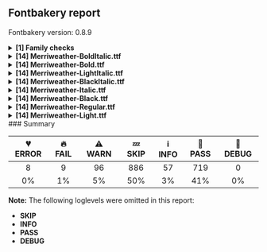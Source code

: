 ## Fontbakery report

Fontbakery version: 0.8.9

<details><summary><b>[1] Family checks</b></summary><div><details><summary>🔥 <b>FAIL:</b> Fonts have consistent underline thickness? (<a href="https://font-bakery.readthedocs.io/en/stable/fontbakery/profiles/post.html#com.google.fonts/check/family/underline_thickness">com.google.fonts/check/family/underline_thickness</a>)</summary><div>


* 🔥 **FAIL** Thickness of the underline is not the same across this family. In order to fix this, please make sure that the underlineThickness value is the same in the 'post' table of all of this family font files.
Detected underlineThickness values are:
	fonts/ttf/Merriweather-BoldItalic.ttf: 90
	fonts/ttf/Merriweather-Bold.ttf: 104
	fonts/ttf/Merriweather-LightItalic.ttf: 90
	fonts/ttf/Merriweather-BlackItalic.ttf: 90
	fonts/ttf/Merriweather-Italic.ttf: 90
	fonts/ttf/Merriweather-Black.ttf: 110
	fonts/ttf/Merriweather-Regular.ttf: 96
	fonts/ttf/Merriweather-Light.ttf: 90
 [code: inconsistent-underline-thickness]
</div></details><br></div></details><details><summary><b>[14] Merriweather-BoldItalic.ttf</b></summary><div><details><summary>💔 <b>ERROR:</b> Check Google Fonts glyph coverage. (<a href="https://font-bakery.readthedocs.io/en/stable/fontbakery/profiles/googlefonts.html#com.google.fonts/check/glyph_coverage">com.google.fonts/check/glyph_coverage</a>)</summary><div>


* 💔 **ERROR** Failed with IndexError: list index out of range
* ⚠ **WARN** GF_Latin_Minorities is almost fulfilled. Missing codepoints:

	- 0xA78B (LATIN CAPITAL LETTER SALTILLO)
 

	- And 0xA78C (LATIN SMALL LETTER SALTILLO)
 [code: missing-codepoints]
* ⚠ **WARN** GF_TransLatin_Arabic is almost fulfilled. Missing codepoints:

	- 0x1E34 (LATIN CAPITAL LETTER K WITH LINE BELOW)


	- 0x1E35 (LATIN SMALL LETTER K WITH LINE BELOW)


	- 0x1E96 (LATIN SMALL LETTER H WITH LINE BELOW)
 

	- And 0x02BD (MODIFIER LETTER REVERSED COMMA)
 [code: missing-codepoints]
</div></details><details><summary>🔥 <b>FAIL:</b> Checking OS/2 usWinAscent & usWinDescent. (<a href="https://font-bakery.readthedocs.io/en/stable/fontbakery/profiles/universal.html#com.google.fonts/check/family/win_ascent_and_descent">com.google.fonts/check/family/win_ascent_and_descent</a>)</summary><div>


* 🔥 **FAIL** OS/2.usWinDescent value should be equal or greater than 625, but got 606 instead. [code: descent]
</div></details><details><summary>⚠ <b>WARN:</b> Check copyright namerecords match license file. (<a href="https://font-bakery.readthedocs.io/en/stable/fontbakery/profiles/googlefonts.html#com.google.fonts/check/name/license">com.google.fonts/check/name/license</a>)</summary><div>


* ⚠ **WARN** Please consider using HTTPS URLs at name table entry [plat=3, enc=1, name=13] [code: http-in-description]
* ⚠ **WARN** For now we're still accepting http URLs, but you should consider using https instead.
 [code: http]
</div></details><details><summary>⚠ <b>WARN:</b> License URL matches License text on name table? (<a href="https://font-bakery.readthedocs.io/en/stable/fontbakery/profiles/googlefonts.html#com.google.fonts/check/name/license_url">com.google.fonts/check/name/license_url</a>)</summary><div>


* ⚠ **WARN** Please consider using HTTPS URLs at name table entry [plat=3, enc=1, name=13] [code: http-in-description]
* ⚠ **WARN** Please consider using HTTPS URLs at name table entry [plat=3, enc=1, name=13] [code: http-in-description]
* ⚠ **WARN** Please consider using HTTPS URLs at name table entry [plat=3, enc=1, name=13] [code: http-in-description]
* ⚠ **WARN** Please consider using HTTPS URLs at name table entry [plat=3, enc=1, name=14] [code: http-in-license-info]
* ⚠ **WARN** For now we're still accepting http URLs, but you should consider using https instead.
 [code: http]
</div></details><details><summary>⚠ <b>WARN:</b> Glyphs are similiar to Google Fonts version? (<a href="https://font-bakery.readthedocs.io/en/stable/fontbakery/profiles/googlefonts.html#com.google.fonts/check/production_glyphs_similarity">com.google.fonts/check/production_glyphs_similarity</a>)</summary><div>


* ⚠ **WARN** Following glyphs differ greatly from Google Fonts version:
	* bracketleft
	* quotedblright.ss01
	* uni03060309.case
	* uni03020309.case
	* one.numr
	* Ohungarumlaut
	* uni02C9
	* oneeighth
	* uni1ED1
	* K and 309 more.

Use -F or --full-lists to disable shortening of long lists.
</div></details><details><summary>⚠ <b>WARN:</b> Are there caret positions declared for every ligature? (<a href="https://font-bakery.readthedocs.io/en/stable/fontbakery/profiles/googlefonts.html#com.google.fonts/check/ligature_carets">com.google.fonts/check/ligature_carets</a>)</summary><div>


* ⚠ **WARN** This font lacks caret position values for ligature glyphs on its GDEF table. [code: lacks-caret-pos]
</div></details><details><summary>⚠ <b>WARN:</b> Is there kerning info for non-ligated sequences? (<a href="https://font-bakery.readthedocs.io/en/stable/fontbakery/profiles/googlefonts.html#com.google.fonts/check/kerning_for_non_ligated_sequences">com.google.fonts/check/kerning_for_non_ligated_sequences</a>)</summary><div>


* ⚠ **WARN** GPOS table lacks kerning info for the following non-ligated sequences:

	- f + i 

	- And i + l [code: lacks-kern-info]
</div></details><details><summary>⚠ <b>WARN:</b> Name table strings must not contain the string 'Reserved Font Name'. (<a href="https://font-bakery.readthedocs.io/en/stable/fontbakery/profiles/googlefonts.html#com.google.fonts/check/name/rfn">com.google.fonts/check/name/rfn</a>)</summary><div>


* ⚠ **WARN** Name table entry contains "Reserved Font Name" for a family name ("Merriweather") that differs from the currently used family name (Merriweather), which is fine. [code: legacy-familyname]
</div></details><details><summary>⚠ <b>WARN:</b> Ensure Stylistic Sets have description. (<a href="https://font-bakery.readthedocs.io/en/stable/fontbakery/profiles/googlefonts.html#com.google.fonts/check/stylisticset_description">com.google.fonts/check/stylisticset_description</a>)</summary><div>


* ⚠ **WARN** The stylistic set ss01 lacks a description string on the 'name' table. [code: missing-description]
</div></details><details><summary>⚠ <b>WARN:</b> Ensure fonts have ScriptLangTags declared on the 'meta' table. (<a href="https://font-bakery.readthedocs.io/en/stable/fontbakery/profiles/googlefonts.html#com.google.fonts/check/meta/script_lang_tags">com.google.fonts/check/meta/script_lang_tags</a>)</summary><div>


* ⚠ **WARN** This font file does not have a 'meta' table. [code: lacks-meta-table]
</div></details><details><summary>⚠ <b>WARN:</b> Check font contains no unreachable glyphs (<a href="https://font-bakery.readthedocs.io/en/stable/fontbakery/profiles/universal.html#com.google.fonts/check/unreachable_glyphs">com.google.fonts/check/unreachable_glyphs</a>)</summary><div>


* ⚠ **WARN** The following glyphs could not be reached by codepoint or substitution rules:

	- dieresiscombcy.case

	- greater.case

	- less.case

	- divide.case

	- equal.case

	- figuredash.case

	- notequal.case

	- lessequal.case

	- greaterequal.case

	- minus.case 

	- And 13 more.

Use -F or --full-lists to disable shortening of long lists.
 [code: unreachable-glyphs]
</div></details><details><summary>⚠ <b>WARN:</b> Check if each glyph has the recommended amount of contours. (<a href="https://font-bakery.readthedocs.io/en/stable/fontbakery/profiles/universal.html#com.google.fonts/check/contour_count">com.google.fonts/check/contour_count</a>)</summary><div>


* ⚠ **WARN** This font has a 'Soft Hyphen' character (codepoint 0x00AD) which is supposed to be zero-width and invisible, and is used to mark a hyphenation possibility within a word in the absence of or overriding dictionary hyphenation. It is mostly an obsolete mechanism now, and the character is only included in fonts for legacy codepage coverage. [code: softhyphen]
* ⚠ **WARN** This check inspects the glyph outlines and detects the total number of contours in each of them. The expected values are infered from the typical ammounts of contours observed in a large collection of reference font families. The divergences listed below may simply indicate a significantly different design on some of your glyphs. On the other hand, some of these may flag actual bugs in the font such as glyphs mapped to an incorrect codepoint. Please consider reviewing the design and codepoint assignment of these to make sure they are correct.

The following glyphs do not have the recommended number of contours:

	- Glyph name: B	Contours detected: 4	Expected: 2 or 3

	- Glyph name: uni00AD	Contours detected: 1	Expected: 0

	- Glyph name: Eth	Contours detected: 3	Expected: 2

	- Glyph name: aogonek	Contours detected: 3	Expected: 2

	- Glyph name: Dcroat	Contours detected: 3	Expected: 2

	- Glyph name: eogonek	Contours detected: 3	Expected: 2

	- Glyph name: Lslash	Contours detected: 2	Expected: 1

	- Glyph name: Tbar	Contours detected: 2	Expected: 1

	- Glyph name: Uogonek	Contours detected: 2	Expected: 1

	- Glyph name: uogonek	Contours detected: 2	Expected: 1 

	- And 72 more.

Use -F or --full-lists to disable shortening of long lists.
 [code: contour-count]
</div></details><details><summary>⚠ <b>WARN:</b> Ensure dotted circle glyph is present and can attach marks. (<a href="https://font-bakery.readthedocs.io/en/stable/fontbakery/profiles/universal.html#com.google.fonts/check/dotted_circle">com.google.fonts/check/dotted_circle</a>)</summary><div>


* ⚠ **WARN** No dotted circle glyph present [code: missing-dotted-circle]
</div></details><details><summary>⚠ <b>WARN:</b> Do outlines contain any jaggy segments? (<a href="https://font-bakery.readthedocs.io/en/stable/fontbakery/profiles/<Section: Outline Correctness Checks>.html#com.google.fonts/check/outline_jaggy_segments">com.google.fonts/check/outline_jaggy_segments</a>)</summary><div>


* ⚠ **WARN** The following glyphs have jaggy segments:

	* at (U+0040): B<<1211.0,287.0>-<1215.0,365.0>-<1232.0,438.0>>/B<<1232.0,438.0>-<1183.0,310.0>-<1124.5,201.5>> = 7.83826238879679

	* r (U+0072): L<<456.0,924.0>--<449.0,848.0>>/B<<449.0,848.0>-<471.0,918.0>-<519.5,984.0>> = 12.18479302368706

	* racute (U+0155): L<<456.0,924.0>--<449.0,848.0>>/B<<449.0,848.0>-<471.0,918.0>-<519.5,984.0>> = 12.18479302368706

	* rcaron (U+0159): L<<456.0,924.0>--<449.0,848.0>>/B<<449.0,848.0>-<471.0,918.0>-<519.5,984.0>> = 12.18479302368706

	* uni0157 (U+0157): L<<456.0,924.0>--<449.0,848.0>>/B<<449.0,848.0>-<471.0,918.0>-<519.5,984.0>> = 12.18479302368706

	* uni0211 (U+0211): L<<456.0,924.0>--<449.0,848.0>>/B<<449.0,848.0>-<471.0,918.0>-<519.5,984.0>> = 12.18479302368706

	* uni0213 (U+0213): L<<456.0,924.0>--<449.0,848.0>>/B<<449.0,848.0>-<471.0,918.0>-<519.5,984.0>> = 12.18479302368706

	* uni0431 (U+0431): B<<372.0,1070.0>-<299.0,943.0>-<266.0,725.0>>/B<<266.0,725.0>-<302.0,821.0>-<367.5,902.0>> = 11.94818284587733

	* uni0510 (U+0510): B<<199.0,673.5>-<307.0,777.0>-<514.0,785.0>>/B<<514.0,785.0>-<366.0,804.0>-<278.0,900.5>> = 9.528753480792071

	* uni1E5B (U+1E5B): L<<456.0,924.0>--<449.0,848.0>>/B<<449.0,848.0>-<471.0,918.0>-<519.5,984.0>> = 12.18479302368706 

	* And uni1E5F (U+1E5F): L<<456.0,924.0>--<449.0,848.0>>/B<<449.0,848.0>-<471.0,918.0>-<519.5,984.0>> = 12.18479302368706 [code: found-jaggy-segments]
</div></details><br></div></details><details><summary><b>[14] Merriweather-Bold.ttf</b></summary><div><details><summary>💔 <b>ERROR:</b> Check Google Fonts glyph coverage. (<a href="https://font-bakery.readthedocs.io/en/stable/fontbakery/profiles/googlefonts.html#com.google.fonts/check/glyph_coverage">com.google.fonts/check/glyph_coverage</a>)</summary><div>


* 💔 **ERROR** Failed with IndexError: list index out of range
* ⚠ **WARN** GF_Latin_Minorities is almost fulfilled. Missing codepoints:

	- 0xA78B (LATIN CAPITAL LETTER SALTILLO)
 

	- And 0xA78C (LATIN SMALL LETTER SALTILLO)
 [code: missing-codepoints]
* ⚠ **WARN** GF_TransLatin_Arabic is almost fulfilled. Missing codepoints:

	- 0x1E34 (LATIN CAPITAL LETTER K WITH LINE BELOW)


	- 0x1E35 (LATIN SMALL LETTER K WITH LINE BELOW)


	- 0x1E96 (LATIN SMALL LETTER H WITH LINE BELOW)
 

	- And 0x02BD (MODIFIER LETTER REVERSED COMMA)
 [code: missing-codepoints]
</div></details><details><summary>🔥 <b>FAIL:</b> Checking OS/2 usWinAscent & usWinDescent. (<a href="https://font-bakery.readthedocs.io/en/stable/fontbakery/profiles/universal.html#com.google.fonts/check/family/win_ascent_and_descent">com.google.fonts/check/family/win_ascent_and_descent</a>)</summary><div>


* 🔥 **FAIL** OS/2.usWinDescent value should be equal or greater than 625, but got 606 instead. [code: descent]
</div></details><details><summary>⚠ <b>WARN:</b> Check copyright namerecords match license file. (<a href="https://font-bakery.readthedocs.io/en/stable/fontbakery/profiles/googlefonts.html#com.google.fonts/check/name/license">com.google.fonts/check/name/license</a>)</summary><div>


* ⚠ **WARN** Please consider using HTTPS URLs at name table entry [plat=3, enc=1, name=13] [code: http-in-description]
* ⚠ **WARN** For now we're still accepting http URLs, but you should consider using https instead.
 [code: http]
</div></details><details><summary>⚠ <b>WARN:</b> License URL matches License text on name table? (<a href="https://font-bakery.readthedocs.io/en/stable/fontbakery/profiles/googlefonts.html#com.google.fonts/check/name/license_url">com.google.fonts/check/name/license_url</a>)</summary><div>


* ⚠ **WARN** Please consider using HTTPS URLs at name table entry [plat=3, enc=1, name=13] [code: http-in-description]
* ⚠ **WARN** Please consider using HTTPS URLs at name table entry [plat=3, enc=1, name=13] [code: http-in-description]
* ⚠ **WARN** Please consider using HTTPS URLs at name table entry [plat=3, enc=1, name=13] [code: http-in-description]
* ⚠ **WARN** Please consider using HTTPS URLs at name table entry [plat=3, enc=1, name=14] [code: http-in-license-info]
* ⚠ **WARN** For now we're still accepting http URLs, but you should consider using https instead.
 [code: http]
</div></details><details><summary>⚠ <b>WARN:</b> Glyphs are similiar to Google Fonts version? (<a href="https://font-bakery.readthedocs.io/en/stable/fontbakery/profiles/googlefonts.html#com.google.fonts/check/production_glyphs_similarity">com.google.fonts/check/production_glyphs_similarity</a>)</summary><div>


* ⚠ **WARN** Following glyphs differ greatly from Google Fonts version:
	* quotedblright.ss01
	* uni04F9
	* uni03060309.case
	* one.numr
	* uni04E3
	* uni044C
	* uni02C9
	* oneeighth
	* three.numr
	* uni044B and 212 more.

Use -F or --full-lists to disable shortening of long lists.
</div></details><details><summary>⚠ <b>WARN:</b> Is there kerning info for non-ligated sequences? (<a href="https://font-bakery.readthedocs.io/en/stable/fontbakery/profiles/googlefonts.html#com.google.fonts/check/kerning_for_non_ligated_sequences">com.google.fonts/check/kerning_for_non_ligated_sequences</a>)</summary><div>


* ⚠ **WARN** GPOS table lacks kerning info for the following non-ligated sequences:

	- f + i 

	- And i + l [code: lacks-kern-info]
</div></details><details><summary>⚠ <b>WARN:</b> Name table strings must not contain the string 'Reserved Font Name'. (<a href="https://font-bakery.readthedocs.io/en/stable/fontbakery/profiles/googlefonts.html#com.google.fonts/check/name/rfn">com.google.fonts/check/name/rfn</a>)</summary><div>


* ⚠ **WARN** Name table entry contains "Reserved Font Name" for a family name ("Merriweather") that differs from the currently used family name (Merriweather), which is fine. [code: legacy-familyname]
</div></details><details><summary>⚠ <b>WARN:</b> Ensure Stylistic Sets have description. (<a href="https://font-bakery.readthedocs.io/en/stable/fontbakery/profiles/googlefonts.html#com.google.fonts/check/stylisticset_description">com.google.fonts/check/stylisticset_description</a>)</summary><div>


* ⚠ **WARN** The stylistic set ss01 lacks a description string on the 'name' table. [code: missing-description]
</div></details><details><summary>⚠ <b>WARN:</b> Ensure fonts have ScriptLangTags declared on the 'meta' table. (<a href="https://font-bakery.readthedocs.io/en/stable/fontbakery/profiles/googlefonts.html#com.google.fonts/check/meta/script_lang_tags">com.google.fonts/check/meta/script_lang_tags</a>)</summary><div>


* ⚠ **WARN** This font file does not have a 'meta' table. [code: lacks-meta-table]
</div></details><details><summary>⚠ <b>WARN:</b> Check font contains no unreachable glyphs (<a href="https://font-bakery.readthedocs.io/en/stable/fontbakery/profiles/universal.html#com.google.fonts/check/unreachable_glyphs">com.google.fonts/check/unreachable_glyphs</a>)</summary><div>


* ⚠ **WARN** The following glyphs could not be reached by codepoint or substitution rules:

	- ij.ss02

	- figuredash.case

	- ij_acutecomb.ss02

	- I.uc

	- IJ_acutecomb

	- five.001

	- i.dot

	- ij_acutecomb 

	- And quoteright.001
 [code: unreachable-glyphs]
</div></details><details><summary>⚠ <b>WARN:</b> Check if each glyph has the recommended amount of contours. (<a href="https://font-bakery.readthedocs.io/en/stable/fontbakery/profiles/universal.html#com.google.fonts/check/contour_count">com.google.fonts/check/contour_count</a>)</summary><div>


* ⚠ **WARN** This font has a 'Soft Hyphen' character (codepoint 0x00AD) which is supposed to be zero-width and invisible, and is used to mark a hyphenation possibility within a word in the absence of or overriding dictionary hyphenation. It is mostly an obsolete mechanism now, and the character is only included in fonts for legacy codepage coverage. [code: softhyphen]
* ⚠ **WARN** This check inspects the glyph outlines and detects the total number of contours in each of them. The expected values are infered from the typical ammounts of contours observed in a large collection of reference font families. The divergences listed below may simply indicate a significantly different design on some of your glyphs. On the other hand, some of these may flag actual bugs in the font such as glyphs mapped to an incorrect codepoint. Please consider reviewing the design and codepoint assignment of these to make sure they are correct.

The following glyphs do not have the recommended number of contours:

	- Glyph name: uni00AD	Contours detected: 1	Expected: 0

	- Glyph name: aogonek	Contours detected: 3	Expected: 2

	- Glyph name: eogonek	Contours detected: 3	Expected: 2

	- Glyph name: Tbar	Contours detected: 2	Expected: 1

	- Glyph name: Uogonek	Contours detected: 2	Expected: 1

	- Glyph name: uogonek	Contours detected: 2	Expected: 1

	- Glyph name: ohorn	Contours detected: 3	Expected: 2

	- Glyph name: uhorn	Contours detected: 2	Expected: 1

	- Glyph name: uni01E5	Contours detected: 4	Expected: 2

	- Glyph name: uni01EA	Contours detected: 3	Expected: 2 

	- And 45 more.

Use -F or --full-lists to disable shortening of long lists.
 [code: contour-count]
</div></details><details><summary>⚠ <b>WARN:</b> Ensure dotted circle glyph is present and can attach marks. (<a href="https://font-bakery.readthedocs.io/en/stable/fontbakery/profiles/universal.html#com.google.fonts/check/dotted_circle">com.google.fonts/check/dotted_circle</a>)</summary><div>


* ⚠ **WARN** No dotted circle glyph present [code: missing-dotted-circle]
</div></details><details><summary>⚠ <b>WARN:</b> Do outlines contain any jaggy segments? (<a href="https://font-bakery.readthedocs.io/en/stable/fontbakery/profiles/<Section: Outline Correctness Checks>.html#com.google.fonts/check/outline_jaggy_segments">com.google.fonts/check/outline_jaggy_segments</a>)</summary><div>


* ⚠ **WARN** The following glyphs have jaggy segments:

	* B (U+0042): B<<1156.5,914.0>-<1067.0,815.0>-<926.0,793.0>>/B<<926.0,793.0>-<1120.0,795.0>-<1234.0,704.0>> = 8.277605618560903

	* at (U+0040): B<<1239.0,157.0>-<1234.0,239.0>-<1269.0,437.0>>/B<<1269.0,437.0>-<1226.0,321.0>-<1166.5,214.5>> = 10.314735316705564

	* three (U+0033): B<<766.5,866.0>-<678.0,812.0>-<581.0,778.0>>/B<<581.0,778.0>-<714.0,790.0>-<818.0,754.0>> = 14.160768502097877

	* threeeighths (U+215C): B<<606.5,1208.5>-<523.0,1140.0>-<408.0,1107.0>>/B<<408.0,1107.0>-<517.0,1122.0>-<589.5,1097.5>> = 8.175652372319918

	* threequarters (U+00BE): B<<606.5,1208.5>-<523.0,1140.0>-<408.0,1107.0>>/B<<408.0,1107.0>-<517.0,1122.0>-<589.5,1097.5>> = 8.175652372319918

	* uni00B3 (U+00B3): B<<606.5,1428.5>-<523.0,1360.0>-<408.0,1327.0>>/B<<408.0,1327.0>-<517.0,1342.0>-<589.5,1317.5>> = 8.175652372319918

	* uni0412 (U+0412): B<<1156.5,914.0>-<1067.0,815.0>-<926.0,793.0>>/B<<926.0,793.0>-<1120.0,795.0>-<1234.0,704.0>> = 8.277605618560903

	* uni0417 (U+0417): B<<893.0,842.0>-<809.0,798.0>-<728.0,784.0>>/B<<728.0,784.0>-<932.0,775.0>-<1046.5,677.5>> = 12.332209671516617

	* uni0498 (U+0498): B<<893.0,842.0>-<809.0,798.0>-<728.0,784.0>>/B<<728.0,784.0>-<932.0,775.0>-<1046.5,677.5>> = 12.332209671516617

	* uni04DE (U+04DE): B<<893.0,842.0>-<809.0,798.0>-<728.0,784.0>>/B<<728.0,784.0>-<932.0,775.0>-<1046.5,677.5>> = 12.332209671516617 

	* And 9 more.

Use -F or --full-lists to disable shortening of long lists. [code: found-jaggy-segments]
</div></details><details><summary>⚠ <b>WARN:</b> Do outlines contain any semi-vertical or semi-horizontal lines? (<a href="https://font-bakery.readthedocs.io/en/stable/fontbakery/profiles/<Section: Outline Correctness Checks>.html#com.google.fonts/check/outline_semi_vertical">com.google.fonts/check/outline_semi_vertical</a>)</summary><div>


* ⚠ **WARN** The following glyphs have semi-vertical/semi-horizontal lines:

	* A (U+0041): L<<-27.0,0.0>--<-28.0,119.0>>

	* Aacute (U+00C1): L<<-27.0,0.0>--<-28.0,119.0>>

	* Abreve (U+0102): L<<-27.0,0.0>--<-28.0,119.0>>

	* Acircumflex (U+00C2): L<<-27.0,0.0>--<-28.0,119.0>>

	* Adieresis (U+00C4): L<<-27.0,0.0>--<-28.0,119.0>>

	* Agrave (U+00C0): L<<-27.0,0.0>--<-28.0,119.0>>

	* Amacron (U+0100): L<<-27.0,0.0>--<-28.0,119.0>>

	* Aogonek (U+0104): L<<-27.0,0.0>--<-28.0,119.0>>

	* Aring (U+00C5): L<<-27.0,0.0>--<-28.0,119.0>>

	* Aringacute (U+01FA): L<<-27.0,0.0>--<-28.0,119.0>> 

	* And 111 more.

Use -F or --full-lists to disable shortening of long lists. [code: found-semi-vertical]
</div></details><br></div></details><details><summary><b>[14] Merriweather-LightItalic.ttf</b></summary><div><details><summary>💔 <b>ERROR:</b> Check Google Fonts glyph coverage. (<a href="https://font-bakery.readthedocs.io/en/stable/fontbakery/profiles/googlefonts.html#com.google.fonts/check/glyph_coverage">com.google.fonts/check/glyph_coverage</a>)</summary><div>


* 💔 **ERROR** Failed with IndexError: list index out of range
* ⚠ **WARN** GF_Latin_Minorities is almost fulfilled. Missing codepoints:

	- 0xA78B (LATIN CAPITAL LETTER SALTILLO)
 

	- And 0xA78C (LATIN SMALL LETTER SALTILLO)
 [code: missing-codepoints]
* ⚠ **WARN** GF_TransLatin_Arabic is almost fulfilled. Missing codepoints:

	- 0x1E34 (LATIN CAPITAL LETTER K WITH LINE BELOW)


	- 0x1E35 (LATIN SMALL LETTER K WITH LINE BELOW)


	- 0x1E96 (LATIN SMALL LETTER H WITH LINE BELOW)
 

	- And 0x02BD (MODIFIER LETTER REVERSED COMMA)
 [code: missing-codepoints]
</div></details><details><summary>🔥 <b>FAIL:</b> Checking OS/2 usWinAscent & usWinDescent. (<a href="https://font-bakery.readthedocs.io/en/stable/fontbakery/profiles/universal.html#com.google.fonts/check/family/win_ascent_and_descent">com.google.fonts/check/family/win_ascent_and_descent</a>)</summary><div>


* 🔥 **FAIL** OS/2.usWinDescent value should be equal or greater than 625, but got 606 instead. [code: descent]
</div></details><details><summary>⚠ <b>WARN:</b> Check copyright namerecords match license file. (<a href="https://font-bakery.readthedocs.io/en/stable/fontbakery/profiles/googlefonts.html#com.google.fonts/check/name/license">com.google.fonts/check/name/license</a>)</summary><div>


* ⚠ **WARN** Please consider using HTTPS URLs at name table entry [plat=3, enc=1, name=13] [code: http-in-description]
* ⚠ **WARN** For now we're still accepting http URLs, but you should consider using https instead.
 [code: http]
</div></details><details><summary>⚠ <b>WARN:</b> License URL matches License text on name table? (<a href="https://font-bakery.readthedocs.io/en/stable/fontbakery/profiles/googlefonts.html#com.google.fonts/check/name/license_url">com.google.fonts/check/name/license_url</a>)</summary><div>


* ⚠ **WARN** Please consider using HTTPS URLs at name table entry [plat=3, enc=1, name=13] [code: http-in-description]
* ⚠ **WARN** Please consider using HTTPS URLs at name table entry [plat=3, enc=1, name=13] [code: http-in-description]
* ⚠ **WARN** Please consider using HTTPS URLs at name table entry [plat=3, enc=1, name=13] [code: http-in-description]
* ⚠ **WARN** Please consider using HTTPS URLs at name table entry [plat=3, enc=1, name=14] [code: http-in-license-info]
* ⚠ **WARN** For now we're still accepting http URLs, but you should consider using https instead.
 [code: http]
</div></details><details><summary>⚠ <b>WARN:</b> Glyphs are similiar to Google Fonts version? (<a href="https://font-bakery.readthedocs.io/en/stable/fontbakery/profiles/googlefonts.html#com.google.fonts/check/production_glyphs_similarity">com.google.fonts/check/production_glyphs_similarity</a>)</summary><div>


* ⚠ **WARN** Following glyphs differ greatly from Google Fonts version:
	* bracketleft
	* quotedblright.ss01
	* Eng
	* uni049D
	* one.numr
	* greater
	* uni02C9
	* oneeighth
	* uni1ED1
	* Lslash and 217 more.

Use -F or --full-lists to disable shortening of long lists.
</div></details><details><summary>⚠ <b>WARN:</b> Are there caret positions declared for every ligature? (<a href="https://font-bakery.readthedocs.io/en/stable/fontbakery/profiles/googlefonts.html#com.google.fonts/check/ligature_carets">com.google.fonts/check/ligature_carets</a>)</summary><div>


* ⚠ **WARN** This font lacks caret position values for ligature glyphs on its GDEF table. [code: lacks-caret-pos]
</div></details><details><summary>⚠ <b>WARN:</b> Is there kerning info for non-ligated sequences? (<a href="https://font-bakery.readthedocs.io/en/stable/fontbakery/profiles/googlefonts.html#com.google.fonts/check/kerning_for_non_ligated_sequences">com.google.fonts/check/kerning_for_non_ligated_sequences</a>)</summary><div>


* ⚠ **WARN** GPOS table lacks kerning info for the following non-ligated sequences:

	- f + i 

	- And i + l [code: lacks-kern-info]
</div></details><details><summary>⚠ <b>WARN:</b> Name table strings must not contain the string 'Reserved Font Name'. (<a href="https://font-bakery.readthedocs.io/en/stable/fontbakery/profiles/googlefonts.html#com.google.fonts/check/name/rfn">com.google.fonts/check/name/rfn</a>)</summary><div>


* ⚠ **WARN** Name table entry contains "Reserved Font Name" for a family name ("Merriweather") that differs from the currently used family name (Merriweather), which is fine. [code: legacy-familyname]
</div></details><details><summary>⚠ <b>WARN:</b> Ensure Stylistic Sets have description. (<a href="https://font-bakery.readthedocs.io/en/stable/fontbakery/profiles/googlefonts.html#com.google.fonts/check/stylisticset_description">com.google.fonts/check/stylisticset_description</a>)</summary><div>


* ⚠ **WARN** The stylistic set ss01 lacks a description string on the 'name' table. [code: missing-description]
</div></details><details><summary>⚠ <b>WARN:</b> Ensure fonts have ScriptLangTags declared on the 'meta' table. (<a href="https://font-bakery.readthedocs.io/en/stable/fontbakery/profiles/googlefonts.html#com.google.fonts/check/meta/script_lang_tags">com.google.fonts/check/meta/script_lang_tags</a>)</summary><div>


* ⚠ **WARN** This font file does not have a 'meta' table. [code: lacks-meta-table]
</div></details><details><summary>⚠ <b>WARN:</b> Check font contains no unreachable glyphs (<a href="https://font-bakery.readthedocs.io/en/stable/fontbakery/profiles/universal.html#com.google.fonts/check/unreachable_glyphs">com.google.fonts/check/unreachable_glyphs</a>)</summary><div>


* ⚠ **WARN** The following glyphs could not be reached by codepoint or substitution rules:

	- dieresiscombcy.case

	- greater.case

	- less.case

	- divide.case

	- equal.case

	- figuredash.case

	- notequal.case

	- lessequal.case

	- greaterequal.case

	- minus.case 

	- And 13 more.

Use -F or --full-lists to disable shortening of long lists.
 [code: unreachable-glyphs]
</div></details><details><summary>⚠ <b>WARN:</b> Check if each glyph has the recommended amount of contours. (<a href="https://font-bakery.readthedocs.io/en/stable/fontbakery/profiles/universal.html#com.google.fonts/check/contour_count">com.google.fonts/check/contour_count</a>)</summary><div>


* ⚠ **WARN** This font has a 'Soft Hyphen' character (codepoint 0x00AD) which is supposed to be zero-width and invisible, and is used to mark a hyphenation possibility within a word in the absence of or overriding dictionary hyphenation. It is mostly an obsolete mechanism now, and the character is only included in fonts for legacy codepage coverage. [code: softhyphen]
* ⚠ **WARN** This check inspects the glyph outlines and detects the total number of contours in each of them. The expected values are infered from the typical ammounts of contours observed in a large collection of reference font families. The divergences listed below may simply indicate a significantly different design on some of your glyphs. On the other hand, some of these may flag actual bugs in the font such as glyphs mapped to an incorrect codepoint. Please consider reviewing the design and codepoint assignment of these to make sure they are correct.

The following glyphs do not have the recommended number of contours:

	- Glyph name: uni00AD	Contours detected: 1	Expected: 0

	- Glyph name: Eth	Contours detected: 3	Expected: 2

	- Glyph name: aogonek	Contours detected: 3	Expected: 2

	- Glyph name: Dcroat	Contours detected: 3	Expected: 2

	- Glyph name: eogonek	Contours detected: 3	Expected: 2

	- Glyph name: Lslash	Contours detected: 2	Expected: 1

	- Glyph name: Tbar	Contours detected: 2	Expected: 1

	- Glyph name: Uogonek	Contours detected: 2	Expected: 1

	- Glyph name: uogonek	Contours detected: 2	Expected: 1

	- Glyph name: ohorn	Contours detected: 3	Expected: 2 

	- And 66 more.

Use -F or --full-lists to disable shortening of long lists.
 [code: contour-count]
</div></details><details><summary>⚠ <b>WARN:</b> Ensure dotted circle glyph is present and can attach marks. (<a href="https://font-bakery.readthedocs.io/en/stable/fontbakery/profiles/universal.html#com.google.fonts/check/dotted_circle">com.google.fonts/check/dotted_circle</a>)</summary><div>


* ⚠ **WARN** No dotted circle glyph present [code: missing-dotted-circle]
</div></details><details><summary>⚠ <b>WARN:</b> Do outlines contain any jaggy segments? (<a href="https://font-bakery.readthedocs.io/en/stable/fontbakery/profiles/<Section: Outline Correctness Checks>.html#com.google.fonts/check/outline_jaggy_segments">com.google.fonts/check/outline_jaggy_segments</a>)</summary><div>


* ⚠ **WARN** The following glyphs have jaggy segments:

	* Q (U+0051): L<<525.0,-18.0>--<538.0,-17.0>>/B<<538.0,-17.0>-<396.0,0.0>-<300.5,86.0>> = 11.225567693469172

	* at (U+0040): B<<1158.5,276.0>-<1170.0,354.0>-<1192.0,444.0>>/B<<1192.0,444.0>-<1160.0,365.0>-<1117.0,281.0>> = 8.314794413454118

	* threeeighths (U+215C): B<<591.5,1193.0>-<533.0,1150.0>-<470.0,1127.0>>/B<<470.0,1127.0>-<582.0,1140.0>-<650.0,1095.0>> = 13.435318654260453

	* threequarters (U+00BE): B<<591.5,1193.0>-<533.0,1150.0>-<470.0,1127.0>>/B<<470.0,1127.0>-<582.0,1140.0>-<650.0,1095.0>> = 13.435318654260453

	* uni00B3 (U+00B3): B<<621.5,1413.0>-<563.0,1370.0>-<500.0,1347.0>>/B<<500.0,1347.0>-<612.0,1360.0>-<680.0,1315.0>> = 13.435318654260453

	* uni0431 (U+0431): B<<320.0,1052.0>-<265.0,930.0>-<226.0,733.0>>/B<<226.0,733.0>-<267.0,828.0>-<332.5,908.0>> = 12.145984164623489

	* uni051A (U+051A): L<<525.0,-18.0>--<538.0,-17.0>>/B<<538.0,-17.0>-<396.0,0.0>-<300.5,86.0>> = 11.225567693469172

	* uni2083 (U+2083): B<<464.5,272.0>-<406.0,229.0>-<343.0,206.0>>/B<<343.0,206.0>-<455.0,219.0>-<523.0,174.0>> = 13.435318654260453

	* uni2153 (U+2153): B<<1592.5,568.0>-<1534.0,525.0>-<1471.0,502.0>>/B<<1471.0,502.0>-<1583.0,515.0>-<1651.0,470.0>> = 13.435318654260453 

	* And uni2154 (U+2154): B<<1658.5,568.0>-<1600.0,525.0>-<1537.0,502.0>>/B<<1537.0,502.0>-<1649.0,515.0>-<1717.0,470.0>> = 13.435318654260453 [code: found-jaggy-segments]
</div></details><br></div></details><details><summary><b>[14] Merriweather-BlackItalic.ttf</b></summary><div><details><summary>💔 <b>ERROR:</b> Check Google Fonts glyph coverage. (<a href="https://font-bakery.readthedocs.io/en/stable/fontbakery/profiles/googlefonts.html#com.google.fonts/check/glyph_coverage">com.google.fonts/check/glyph_coverage</a>)</summary><div>


* 💔 **ERROR** Failed with IndexError: list index out of range
* ⚠ **WARN** GF_Latin_Minorities is almost fulfilled. Missing codepoints:

	- 0xA78B (LATIN CAPITAL LETTER SALTILLO)
 

	- And 0xA78C (LATIN SMALL LETTER SALTILLO)
 [code: missing-codepoints]
* ⚠ **WARN** GF_TransLatin_Arabic is almost fulfilled. Missing codepoints:

	- 0x1E34 (LATIN CAPITAL LETTER K WITH LINE BELOW)


	- 0x1E35 (LATIN SMALL LETTER K WITH LINE BELOW)


	- 0x1E96 (LATIN SMALL LETTER H WITH LINE BELOW)
 

	- And 0x02BD (MODIFIER LETTER REVERSED COMMA)
 [code: missing-codepoints]
</div></details><details><summary>🔥 <b>FAIL:</b> Checking OS/2 usWinAscent & usWinDescent. (<a href="https://font-bakery.readthedocs.io/en/stable/fontbakery/profiles/universal.html#com.google.fonts/check/family/win_ascent_and_descent">com.google.fonts/check/family/win_ascent_and_descent</a>)</summary><div>


* 🔥 **FAIL** OS/2.usWinDescent value should be equal or greater than 625, but got 606 instead. [code: descent]
</div></details><details><summary>⚠ <b>WARN:</b> Check copyright namerecords match license file. (<a href="https://font-bakery.readthedocs.io/en/stable/fontbakery/profiles/googlefonts.html#com.google.fonts/check/name/license">com.google.fonts/check/name/license</a>)</summary><div>


* ⚠ **WARN** Please consider using HTTPS URLs at name table entry [plat=3, enc=1, name=13] [code: http-in-description]
* ⚠ **WARN** For now we're still accepting http URLs, but you should consider using https instead.
 [code: http]
</div></details><details><summary>⚠ <b>WARN:</b> License URL matches License text on name table? (<a href="https://font-bakery.readthedocs.io/en/stable/fontbakery/profiles/googlefonts.html#com.google.fonts/check/name/license_url">com.google.fonts/check/name/license_url</a>)</summary><div>


* ⚠ **WARN** Please consider using HTTPS URLs at name table entry [plat=3, enc=1, name=13] [code: http-in-description]
* ⚠ **WARN** Please consider using HTTPS URLs at name table entry [plat=3, enc=1, name=13] [code: http-in-description]
* ⚠ **WARN** Please consider using HTTPS URLs at name table entry [plat=3, enc=1, name=13] [code: http-in-description]
* ⚠ **WARN** Please consider using HTTPS URLs at name table entry [plat=3, enc=1, name=14] [code: http-in-license-info]
* ⚠ **WARN** For now we're still accepting http URLs, but you should consider using https instead.
 [code: http]
</div></details><details><summary>⚠ <b>WARN:</b> Glyphs are similiar to Google Fonts version? (<a href="https://font-bakery.readthedocs.io/en/stable/fontbakery/profiles/googlefonts.html#com.google.fonts/check/production_glyphs_similarity">com.google.fonts/check/production_glyphs_similarity</a>)</summary><div>


* ⚠ **WARN** Following glyphs differ greatly from Google Fonts version:
	* bracketleft
	* quotedblright.ss01
	* uni03060309.case
	* uni03020309.case
	* one.numr
	* Ohungarumlaut
	* uni02C9
	* oneeighth
	* uni1ED1
	* K and 349 more.

Use -F or --full-lists to disable shortening of long lists.
</div></details><details><summary>⚠ <b>WARN:</b> Are there caret positions declared for every ligature? (<a href="https://font-bakery.readthedocs.io/en/stable/fontbakery/profiles/googlefonts.html#com.google.fonts/check/ligature_carets">com.google.fonts/check/ligature_carets</a>)</summary><div>


* ⚠ **WARN** This font lacks caret position values for ligature glyphs on its GDEF table. [code: lacks-caret-pos]
</div></details><details><summary>⚠ <b>WARN:</b> Is there kerning info for non-ligated sequences? (<a href="https://font-bakery.readthedocs.io/en/stable/fontbakery/profiles/googlefonts.html#com.google.fonts/check/kerning_for_non_ligated_sequences">com.google.fonts/check/kerning_for_non_ligated_sequences</a>)</summary><div>


* ⚠ **WARN** GPOS table lacks kerning info for the following non-ligated sequences:

	- f + i 

	- And i + l [code: lacks-kern-info]
</div></details><details><summary>⚠ <b>WARN:</b> Name table strings must not contain the string 'Reserved Font Name'. (<a href="https://font-bakery.readthedocs.io/en/stable/fontbakery/profiles/googlefonts.html#com.google.fonts/check/name/rfn">com.google.fonts/check/name/rfn</a>)</summary><div>


* ⚠ **WARN** Name table entry contains "Reserved Font Name" for a family name ("Merriweather") that differs from the currently used family name (Merriweather), which is fine. [code: legacy-familyname]
</div></details><details><summary>⚠ <b>WARN:</b> Ensure Stylistic Sets have description. (<a href="https://font-bakery.readthedocs.io/en/stable/fontbakery/profiles/googlefonts.html#com.google.fonts/check/stylisticset_description">com.google.fonts/check/stylisticset_description</a>)</summary><div>


* ⚠ **WARN** The stylistic set ss01 lacks a description string on the 'name' table. [code: missing-description]
</div></details><details><summary>⚠ <b>WARN:</b> Ensure fonts have ScriptLangTags declared on the 'meta' table. (<a href="https://font-bakery.readthedocs.io/en/stable/fontbakery/profiles/googlefonts.html#com.google.fonts/check/meta/script_lang_tags">com.google.fonts/check/meta/script_lang_tags</a>)</summary><div>


* ⚠ **WARN** This font file does not have a 'meta' table. [code: lacks-meta-table]
</div></details><details><summary>⚠ <b>WARN:</b> Check font contains no unreachable glyphs (<a href="https://font-bakery.readthedocs.io/en/stable/fontbakery/profiles/universal.html#com.google.fonts/check/unreachable_glyphs">com.google.fonts/check/unreachable_glyphs</a>)</summary><div>


* ⚠ **WARN** The following glyphs could not be reached by codepoint or substitution rules:

	- dieresiscombcy.case

	- greater.case

	- less.case

	- divide.case

	- equal.case

	- figuredash.case

	- notequal.case

	- lessequal.case

	- greaterequal.case

	- minus.case 

	- And 13 more.

Use -F or --full-lists to disable shortening of long lists.
 [code: unreachable-glyphs]
</div></details><details><summary>⚠ <b>WARN:</b> Check if each glyph has the recommended amount of contours. (<a href="https://font-bakery.readthedocs.io/en/stable/fontbakery/profiles/universal.html#com.google.fonts/check/contour_count">com.google.fonts/check/contour_count</a>)</summary><div>


* ⚠ **WARN** This font has a 'Soft Hyphen' character (codepoint 0x00AD) which is supposed to be zero-width and invisible, and is used to mark a hyphenation possibility within a word in the absence of or overriding dictionary hyphenation. It is mostly an obsolete mechanism now, and the character is only included in fonts for legacy codepage coverage. [code: softhyphen]
* ⚠ **WARN** This check inspects the glyph outlines and detects the total number of contours in each of them. The expected values are infered from the typical ammounts of contours observed in a large collection of reference font families. The divergences listed below may simply indicate a significantly different design on some of your glyphs. On the other hand, some of these may flag actual bugs in the font such as glyphs mapped to an incorrect codepoint. Please consider reviewing the design and codepoint assignment of these to make sure they are correct.

The following glyphs do not have the recommended number of contours:

	- Glyph name: B	Contours detected: 4	Expected: 2 or 3

	- Glyph name: D	Contours detected: 3	Expected: 2

	- Glyph name: uni00AD	Contours detected: 1	Expected: 0

	- Glyph name: Eth	Contours detected: 4	Expected: 2

	- Glyph name: aogonek	Contours detected: 3	Expected: 2

	- Glyph name: Dcaron	Contours detected: 4	Expected: 3

	- Glyph name: Dcroat	Contours detected: 4	Expected: 2

	- Glyph name: eogonek	Contours detected: 3	Expected: 2

	- Glyph name: Lslash	Contours detected: 2	Expected: 1

	- Glyph name: Tbar	Contours detected: 2	Expected: 1 

	- And 90 more.

Use -F or --full-lists to disable shortening of long lists.
 [code: contour-count]
</div></details><details><summary>⚠ <b>WARN:</b> Ensure dotted circle glyph is present and can attach marks. (<a href="https://font-bakery.readthedocs.io/en/stable/fontbakery/profiles/universal.html#com.google.fonts/check/dotted_circle">com.google.fonts/check/dotted_circle</a>)</summary><div>


* ⚠ **WARN** No dotted circle glyph present [code: missing-dotted-circle]
</div></details><details><summary>⚠ <b>WARN:</b> Do outlines contain any jaggy segments? (<a href="https://font-bakery.readthedocs.io/en/stable/fontbakery/profiles/<Section: Outline Correctness Checks>.html#com.google.fonts/check/outline_jaggy_segments">com.google.fonts/check/outline_jaggy_segments</a>)</summary><div>


* ⚠ **WARN** The following glyphs have jaggy segments:

	* B (U+0042): B<<1231.0,925.5>-<1139.0,829.0>-<953.0,784.0>>/B<<953.0,784.0>-<1064.0,787.0>-<1143.5,745.5>> = 12.052384817680782

	* Q (U+0051): B<<1061.0,109.5>-<946.0,25.0>-<790.0,-5.0>>/L<<790.0,-5.0>--<801.0,-4.0>> = 5.691098146923909

	* at (U+0040): B<<1236.0,341.0>-<1239.0,392.0>-<1249.0,436.0>>/B<<1249.0,436.0>-<1198.0,297.0>-<1141.0,189.5>> = 7.344148075001017

	* r (U+0072): L<<484.0,919.0>--<479.0,846.0>>/B<<479.0,846.0>-<501.0,923.0>-<546.5,989.0>> = 12.027147036855423

	* racute (U+0155): L<<484.0,919.0>--<479.0,846.0>>/B<<479.0,846.0>-<501.0,923.0>-<546.5,989.0>> = 12.027147036855423

	* rcaron (U+0159): L<<484.0,919.0>--<479.0,846.0>>/B<<479.0,846.0>-<501.0,923.0>-<546.5,989.0>> = 12.027147036855423

	* uni0157 (U+0157): L<<484.0,919.0>--<479.0,846.0>>/B<<479.0,846.0>-<501.0,923.0>-<546.5,989.0>> = 12.027147036855423

	* uni0211 (U+0211): L<<484.0,919.0>--<479.0,846.0>>/B<<479.0,846.0>-<501.0,923.0>-<546.5,989.0>> = 12.027147036855423

	* uni0213 (U+0213): L<<484.0,919.0>--<479.0,846.0>>/B<<479.0,846.0>-<501.0,923.0>-<546.5,989.0>> = 12.027147036855423

	* uni0412 (U+0412): B<<1231.0,925.5>-<1139.0,829.0>-<953.0,784.0>>/B<<953.0,784.0>-<1064.0,787.0>-<1143.5,745.5>> = 12.052384817680782 

	* And 11 more.

Use -F or --full-lists to disable shortening of long lists. [code: found-jaggy-segments]
</div></details><br></div></details><details><summary><b>[14] Merriweather-Italic.ttf</b></summary><div><details><summary>💔 <b>ERROR:</b> Check Google Fonts glyph coverage. (<a href="https://font-bakery.readthedocs.io/en/stable/fontbakery/profiles/googlefonts.html#com.google.fonts/check/glyph_coverage">com.google.fonts/check/glyph_coverage</a>)</summary><div>


* 💔 **ERROR** Failed with IndexError: list index out of range
* ⚠ **WARN** GF_Latin_Minorities is almost fulfilled. Missing codepoints:

	- 0xA78B (LATIN CAPITAL LETTER SALTILLO)
 

	- And 0xA78C (LATIN SMALL LETTER SALTILLO)
 [code: missing-codepoints]
* ⚠ **WARN** GF_TransLatin_Arabic is almost fulfilled. Missing codepoints:

	- 0x1E34 (LATIN CAPITAL LETTER K WITH LINE BELOW)


	- 0x1E35 (LATIN SMALL LETTER K WITH LINE BELOW)


	- 0x1E96 (LATIN SMALL LETTER H WITH LINE BELOW)
 

	- And 0x02BD (MODIFIER LETTER REVERSED COMMA)
 [code: missing-codepoints]
</div></details><details><summary>🔥 <b>FAIL:</b> Checking OS/2 usWinAscent & usWinDescent. (<a href="https://font-bakery.readthedocs.io/en/stable/fontbakery/profiles/universal.html#com.google.fonts/check/family/win_ascent_and_descent">com.google.fonts/check/family/win_ascent_and_descent</a>)</summary><div>


* 🔥 **FAIL** OS/2.usWinDescent value should be equal or greater than 625, but got 606 instead. [code: descent]
</div></details><details><summary>⚠ <b>WARN:</b> Check copyright namerecords match license file. (<a href="https://font-bakery.readthedocs.io/en/stable/fontbakery/profiles/googlefonts.html#com.google.fonts/check/name/license">com.google.fonts/check/name/license</a>)</summary><div>


* ⚠ **WARN** Please consider using HTTPS URLs at name table entry [plat=3, enc=1, name=13] [code: http-in-description]
* ⚠ **WARN** For now we're still accepting http URLs, but you should consider using https instead.
 [code: http]
</div></details><details><summary>⚠ <b>WARN:</b> License URL matches License text on name table? (<a href="https://font-bakery.readthedocs.io/en/stable/fontbakery/profiles/googlefonts.html#com.google.fonts/check/name/license_url">com.google.fonts/check/name/license_url</a>)</summary><div>


* ⚠ **WARN** Please consider using HTTPS URLs at name table entry [plat=3, enc=1, name=13] [code: http-in-description]
* ⚠ **WARN** Please consider using HTTPS URLs at name table entry [plat=3, enc=1, name=13] [code: http-in-description]
* ⚠ **WARN** Please consider using HTTPS URLs at name table entry [plat=3, enc=1, name=13] [code: http-in-description]
* ⚠ **WARN** Please consider using HTTPS URLs at name table entry [plat=3, enc=1, name=14] [code: http-in-license-info]
* ⚠ **WARN** For now we're still accepting http URLs, but you should consider using https instead.
 [code: http]
</div></details><details><summary>⚠ <b>WARN:</b> Glyphs are similiar to Google Fonts version? (<a href="https://font-bakery.readthedocs.io/en/stable/fontbakery/profiles/googlefonts.html#com.google.fonts/check/production_glyphs_similarity">com.google.fonts/check/production_glyphs_similarity</a>)</summary><div>


* ⚠ **WARN** Following glyphs differ greatly from Google Fonts version:
	* bracketleft
	* quotedblright.ss01
	* uni03060309.case
	* uni01CB
	* Eng
	* one.numr
	* greater
	* uni02C9
	* oneeighth
	* uni1ED1 and 293 more.

Use -F or --full-lists to disable shortening of long lists.
</div></details><details><summary>⚠ <b>WARN:</b> Are there caret positions declared for every ligature? (<a href="https://font-bakery.readthedocs.io/en/stable/fontbakery/profiles/googlefonts.html#com.google.fonts/check/ligature_carets">com.google.fonts/check/ligature_carets</a>)</summary><div>


* ⚠ **WARN** This font lacks caret position values for ligature glyphs on its GDEF table. [code: lacks-caret-pos]
</div></details><details><summary>⚠ <b>WARN:</b> Is there kerning info for non-ligated sequences? (<a href="https://font-bakery.readthedocs.io/en/stable/fontbakery/profiles/googlefonts.html#com.google.fonts/check/kerning_for_non_ligated_sequences">com.google.fonts/check/kerning_for_non_ligated_sequences</a>)</summary><div>


* ⚠ **WARN** GPOS table lacks kerning info for the following non-ligated sequences:

	- f + i 

	- And i + l [code: lacks-kern-info]
</div></details><details><summary>⚠ <b>WARN:</b> Name table strings must not contain the string 'Reserved Font Name'. (<a href="https://font-bakery.readthedocs.io/en/stable/fontbakery/profiles/googlefonts.html#com.google.fonts/check/name/rfn">com.google.fonts/check/name/rfn</a>)</summary><div>


* ⚠ **WARN** Name table entry contains "Reserved Font Name" for a family name ("Merriweather") that differs from the currently used family name (Merriweather), which is fine. [code: legacy-familyname]
</div></details><details><summary>⚠ <b>WARN:</b> Ensure Stylistic Sets have description. (<a href="https://font-bakery.readthedocs.io/en/stable/fontbakery/profiles/googlefonts.html#com.google.fonts/check/stylisticset_description">com.google.fonts/check/stylisticset_description</a>)</summary><div>


* ⚠ **WARN** The stylistic set ss01 lacks a description string on the 'name' table. [code: missing-description]
</div></details><details><summary>⚠ <b>WARN:</b> Ensure fonts have ScriptLangTags declared on the 'meta' table. (<a href="https://font-bakery.readthedocs.io/en/stable/fontbakery/profiles/googlefonts.html#com.google.fonts/check/meta/script_lang_tags">com.google.fonts/check/meta/script_lang_tags</a>)</summary><div>


* ⚠ **WARN** This font file does not have a 'meta' table. [code: lacks-meta-table]
</div></details><details><summary>⚠ <b>WARN:</b> Check font contains no unreachable glyphs (<a href="https://font-bakery.readthedocs.io/en/stable/fontbakery/profiles/universal.html#com.google.fonts/check/unreachable_glyphs">com.google.fonts/check/unreachable_glyphs</a>)</summary><div>


* ⚠ **WARN** The following glyphs could not be reached by codepoint or substitution rules:

	- dieresiscombcy.case

	- greater.case

	- less.case

	- divide.case

	- equal.case

	- figuredash.case

	- notequal.case

	- lessequal.case

	- greaterequal.case

	- minus.case 

	- And 13 more.

Use -F or --full-lists to disable shortening of long lists.
 [code: unreachable-glyphs]
</div></details><details><summary>⚠ <b>WARN:</b> Check if each glyph has the recommended amount of contours. (<a href="https://font-bakery.readthedocs.io/en/stable/fontbakery/profiles/universal.html#com.google.fonts/check/contour_count">com.google.fonts/check/contour_count</a>)</summary><div>


* ⚠ **WARN** This font has a 'Soft Hyphen' character (codepoint 0x00AD) which is supposed to be zero-width and invisible, and is used to mark a hyphenation possibility within a word in the absence of or overriding dictionary hyphenation. It is mostly an obsolete mechanism now, and the character is only included in fonts for legacy codepage coverage. [code: softhyphen]
* ⚠ **WARN** This check inspects the glyph outlines and detects the total number of contours in each of them. The expected values are infered from the typical ammounts of contours observed in a large collection of reference font families. The divergences listed below may simply indicate a significantly different design on some of your glyphs. On the other hand, some of these may flag actual bugs in the font such as glyphs mapped to an incorrect codepoint. Please consider reviewing the design and codepoint assignment of these to make sure they are correct.

The following glyphs do not have the recommended number of contours:

	- Glyph name: uni00AD	Contours detected: 1	Expected: 0

	- Glyph name: Eth	Contours detected: 3	Expected: 2

	- Glyph name: aogonek	Contours detected: 3	Expected: 2

	- Glyph name: Dcroat	Contours detected: 3	Expected: 2

	- Glyph name: eogonek	Contours detected: 3	Expected: 2

	- Glyph name: Lslash	Contours detected: 2	Expected: 1

	- Glyph name: Tbar	Contours detected: 2	Expected: 1

	- Glyph name: Uogonek	Contours detected: 2	Expected: 1

	- Glyph name: uogonek	Contours detected: 2	Expected: 1

	- Glyph name: ohorn	Contours detected: 3	Expected: 2 

	- And 66 more.

Use -F or --full-lists to disable shortening of long lists.
 [code: contour-count]
</div></details><details><summary>⚠ <b>WARN:</b> Ensure dotted circle glyph is present and can attach marks. (<a href="https://font-bakery.readthedocs.io/en/stable/fontbakery/profiles/universal.html#com.google.fonts/check/dotted_circle">com.google.fonts/check/dotted_circle</a>)</summary><div>


* ⚠ **WARN** No dotted circle glyph present [code: missing-dotted-circle]
</div></details><details><summary>⚠ <b>WARN:</b> Do outlines contain any jaggy segments? (<a href="https://font-bakery.readthedocs.io/en/stable/fontbakery/profiles/<Section: Outline Correctness Checks>.html#com.google.fonts/check/outline_jaggy_segments">com.google.fonts/check/outline_jaggy_segments</a>)</summary><div>


* ⚠ **WARN** The following glyphs have jaggy segments:

	* at (U+0040): B<<1182.0,281.0>-<1190.0,359.0>-<1210.0,441.0>>/B<<1210.0,441.0>-<1176.0,355.0>-<1133.5,270.0>> = 7.864346187174729

	* r (U+0072): L<<421.0,931.0>--<411.0,851.0>>/B<<411.0,851.0>-<434.0,912.0>-<485.5,977.5>> = 13.533893714405663

	* racute (U+0155): L<<421.0,931.0>--<411.0,851.0>>/B<<411.0,851.0>-<434.0,912.0>-<485.5,977.5>> = 13.533893714405663

	* rcaron (U+0159): L<<421.0,931.0>--<411.0,851.0>>/B<<411.0,851.0>-<434.0,912.0>-<485.5,977.5>> = 13.533893714405663

	* threeeighths (U+215C): B<<601.0,1194.0>-<540.0,1150.0>-<478.0,1127.0>>/B<<478.0,1127.0>-<589.0,1140.0>-<660.5,1094.0>> = 13.67334308484625

	* threequarters (U+00BE): B<<601.0,1194.0>-<540.0,1150.0>-<478.0,1127.0>>/B<<478.0,1127.0>-<589.0,1140.0>-<660.5,1094.0>> = 13.67334308484625

	* uni00B3 (U+00B3): B<<631.0,1414.0>-<570.0,1370.0>-<508.0,1347.0>>/B<<508.0,1347.0>-<619.0,1360.0>-<690.5,1314.0>> = 13.67334308484625

	* uni0157 (U+0157): L<<421.0,931.0>--<411.0,851.0>>/B<<411.0,851.0>-<434.0,912.0>-<485.5,977.5>> = 13.533893714405663

	* uni0211 (U+0211): L<<421.0,931.0>--<411.0,851.0>>/B<<411.0,851.0>-<434.0,912.0>-<485.5,977.5>> = 13.533893714405663

	* uni0213 (U+0213): L<<421.0,931.0>--<411.0,851.0>>/B<<411.0,851.0>-<434.0,912.0>-<485.5,977.5>> = 13.533893714405663 

	* And 7 more.

Use -F or --full-lists to disable shortening of long lists. [code: found-jaggy-segments]
</div></details><br></div></details><details><summary><b>[14] Merriweather-Black.ttf</b></summary><div><details><summary>💔 <b>ERROR:</b> Check Google Fonts glyph coverage. (<a href="https://font-bakery.readthedocs.io/en/stable/fontbakery/profiles/googlefonts.html#com.google.fonts/check/glyph_coverage">com.google.fonts/check/glyph_coverage</a>)</summary><div>


* 💔 **ERROR** Failed with IndexError: list index out of range
* ⚠ **WARN** GF_Latin_Minorities is almost fulfilled. Missing codepoints:

	- 0xA78B (LATIN CAPITAL LETTER SALTILLO)
 

	- And 0xA78C (LATIN SMALL LETTER SALTILLO)
 [code: missing-codepoints]
* ⚠ **WARN** GF_TransLatin_Arabic is almost fulfilled. Missing codepoints:

	- 0x1E34 (LATIN CAPITAL LETTER K WITH LINE BELOW)


	- 0x1E35 (LATIN SMALL LETTER K WITH LINE BELOW)


	- 0x1E96 (LATIN SMALL LETTER H WITH LINE BELOW)
 

	- And 0x02BD (MODIFIER LETTER REVERSED COMMA)
 [code: missing-codepoints]
</div></details><details><summary>🔥 <b>FAIL:</b> Checking OS/2 usWinAscent & usWinDescent. (<a href="https://font-bakery.readthedocs.io/en/stable/fontbakery/profiles/universal.html#com.google.fonts/check/family/win_ascent_and_descent">com.google.fonts/check/family/win_ascent_and_descent</a>)</summary><div>


* 🔥 **FAIL** OS/2.usWinDescent value should be equal or greater than 625, but got 606 instead. [code: descent]
</div></details><details><summary>⚠ <b>WARN:</b> Check copyright namerecords match license file. (<a href="https://font-bakery.readthedocs.io/en/stable/fontbakery/profiles/googlefonts.html#com.google.fonts/check/name/license">com.google.fonts/check/name/license</a>)</summary><div>


* ⚠ **WARN** Please consider using HTTPS URLs at name table entry [plat=3, enc=1, name=13] [code: http-in-description]
* ⚠ **WARN** For now we're still accepting http URLs, but you should consider using https instead.
 [code: http]
</div></details><details><summary>⚠ <b>WARN:</b> License URL matches License text on name table? (<a href="https://font-bakery.readthedocs.io/en/stable/fontbakery/profiles/googlefonts.html#com.google.fonts/check/name/license_url">com.google.fonts/check/name/license_url</a>)</summary><div>


* ⚠ **WARN** Please consider using HTTPS URLs at name table entry [plat=3, enc=1, name=13] [code: http-in-description]
* ⚠ **WARN** Please consider using HTTPS URLs at name table entry [plat=3, enc=1, name=13] [code: http-in-description]
* ⚠ **WARN** Please consider using HTTPS URLs at name table entry [plat=3, enc=1, name=13] [code: http-in-description]
* ⚠ **WARN** Please consider using HTTPS URLs at name table entry [plat=3, enc=1, name=14] [code: http-in-license-info]
* ⚠ **WARN** For now we're still accepting http URLs, but you should consider using https instead.
 [code: http]
</div></details><details><summary>⚠ <b>WARN:</b> Glyphs are similiar to Google Fonts version? (<a href="https://font-bakery.readthedocs.io/en/stable/fontbakery/profiles/googlefonts.html#com.google.fonts/check/production_glyphs_similarity">com.google.fonts/check/production_glyphs_similarity</a>)</summary><div>


* ⚠ **WARN** Following glyphs differ greatly from Google Fonts version:
	* gcircumflex
	* quotedblright.ss01
	* uni04F9
	* uni03060309.case
	* uni1EA1
	* uni03020309.case
	* uni04AA
	* one.numr
	* uni04E3
	* Ohungarumlaut and 280 more.

Use -F or --full-lists to disable shortening of long lists.
</div></details><details><summary>⚠ <b>WARN:</b> Is there kerning info for non-ligated sequences? (<a href="https://font-bakery.readthedocs.io/en/stable/fontbakery/profiles/googlefonts.html#com.google.fonts/check/kerning_for_non_ligated_sequences">com.google.fonts/check/kerning_for_non_ligated_sequences</a>)</summary><div>


* ⚠ **WARN** GPOS table lacks kerning info for the following non-ligated sequences:

	- f + i 

	- And i + l [code: lacks-kern-info]
</div></details><details><summary>⚠ <b>WARN:</b> Name table strings must not contain the string 'Reserved Font Name'. (<a href="https://font-bakery.readthedocs.io/en/stable/fontbakery/profiles/googlefonts.html#com.google.fonts/check/name/rfn">com.google.fonts/check/name/rfn</a>)</summary><div>


* ⚠ **WARN** Name table entry contains "Reserved Font Name" for a family name ("Merriweather") that differs from the currently used family name (Merriweather), which is fine. [code: legacy-familyname]
</div></details><details><summary>⚠ <b>WARN:</b> Ensure Stylistic Sets have description. (<a href="https://font-bakery.readthedocs.io/en/stable/fontbakery/profiles/googlefonts.html#com.google.fonts/check/stylisticset_description">com.google.fonts/check/stylisticset_description</a>)</summary><div>


* ⚠ **WARN** The stylistic set ss01 lacks a description string on the 'name' table. [code: missing-description]
</div></details><details><summary>⚠ <b>WARN:</b> Ensure fonts have ScriptLangTags declared on the 'meta' table. (<a href="https://font-bakery.readthedocs.io/en/stable/fontbakery/profiles/googlefonts.html#com.google.fonts/check/meta/script_lang_tags">com.google.fonts/check/meta/script_lang_tags</a>)</summary><div>


* ⚠ **WARN** This font file does not have a 'meta' table. [code: lacks-meta-table]
</div></details><details><summary>⚠ <b>WARN:</b> Check font contains no unreachable glyphs (<a href="https://font-bakery.readthedocs.io/en/stable/fontbakery/profiles/universal.html#com.google.fonts/check/unreachable_glyphs">com.google.fonts/check/unreachable_glyphs</a>)</summary><div>


* ⚠ **WARN** The following glyphs could not be reached by codepoint or substitution rules:

	- ij.ss02

	- figuredash.case

	- ij_acutecomb.ss02

	- I.uc

	- IJ_acutecomb

	- five.001

	- i.dot

	- ij_acutecomb 

	- And quoteright.001
 [code: unreachable-glyphs]
</div></details><details><summary>⚠ <b>WARN:</b> Check if each glyph has the recommended amount of contours. (<a href="https://font-bakery.readthedocs.io/en/stable/fontbakery/profiles/universal.html#com.google.fonts/check/contour_count">com.google.fonts/check/contour_count</a>)</summary><div>


* ⚠ **WARN** This font has a 'Soft Hyphen' character (codepoint 0x00AD) which is supposed to be zero-width and invisible, and is used to mark a hyphenation possibility within a word in the absence of or overriding dictionary hyphenation. It is mostly an obsolete mechanism now, and the character is only included in fonts for legacy codepage coverage. [code: softhyphen]
* ⚠ **WARN** This check inspects the glyph outlines and detects the total number of contours in each of them. The expected values are infered from the typical ammounts of contours observed in a large collection of reference font families. The divergences listed below may simply indicate a significantly different design on some of your glyphs. On the other hand, some of these may flag actual bugs in the font such as glyphs mapped to an incorrect codepoint. Please consider reviewing the design and codepoint assignment of these to make sure they are correct.

The following glyphs do not have the recommended number of contours:

	- Glyph name: uni00AD	Contours detected: 1	Expected: 0

	- Glyph name: aogonek	Contours detected: 3	Expected: 2

	- Glyph name: eogonek	Contours detected: 3	Expected: 2

	- Glyph name: Tbar	Contours detected: 2	Expected: 1

	- Glyph name: Uogonek	Contours detected: 2	Expected: 1

	- Glyph name: uogonek	Contours detected: 2	Expected: 1

	- Glyph name: ohorn	Contours detected: 3	Expected: 2

	- Glyph name: uhorn	Contours detected: 2	Expected: 1

	- Glyph name: uni01E5	Contours detected: 4	Expected: 2

	- Glyph name: uni01EA	Contours detected: 3	Expected: 2 

	- And 55 more.

Use -F or --full-lists to disable shortening of long lists.
 [code: contour-count]
</div></details><details><summary>⚠ <b>WARN:</b> Ensure dotted circle glyph is present and can attach marks. (<a href="https://font-bakery.readthedocs.io/en/stable/fontbakery/profiles/universal.html#com.google.fonts/check/dotted_circle">com.google.fonts/check/dotted_circle</a>)</summary><div>


* ⚠ **WARN** No dotted circle glyph present [code: missing-dotted-circle]
</div></details><details><summary>⚠ <b>WARN:</b> Do outlines contain any jaggy segments? (<a href="https://font-bakery.readthedocs.io/en/stable/fontbakery/profiles/<Section: Outline Correctness Checks>.html#com.google.fonts/check/outline_jaggy_segments">com.google.fonts/check/outline_jaggy_segments</a>)</summary><div>


* ⚠ **WARN** The following glyphs have jaggy segments:

	* B (U+0042): B<<1125.0,854.5>-<1050.0,807.0>-<957.0,794.0>>/B<<957.0,794.0>-<1154.0,794.0>-<1270.5,705.5>> = 7.957525226917127

	* at (U+0040): B<<1267.0,268.5>-<1275.0,336.0>-<1293.0,438.0>>/B<<1293.0,438.0>-<1251.0,322.0>-<1191.5,215.0>> = 9.895769735866496

	* three (U+0033): B<<776.0,859.0>-<687.0,804.0>-<587.0,769.0>>/B<<587.0,769.0>-<719.0,781.0>-<824.5,747.0>> = 14.095617311453914

	* threeeighths (U+215C): B<<621.0,1206.0>-<542.0,1137.0>-<423.0,1103.0>>/B<<423.0,1103.0>-<582.0,1118.0>-<663.5,1056.0>> = 10.55608414094943

	* threequarters (U+00BE): B<<621.0,1206.0>-<542.0,1137.0>-<423.0,1103.0>>/B<<423.0,1103.0>-<582.0,1118.0>-<663.5,1056.0>> = 10.55608414094943

	* uni00B3 (U+00B3): B<<621.0,1426.0>-<542.0,1357.0>-<423.0,1323.0>>/B<<423.0,1323.0>-<582.0,1338.0>-<663.5,1276.0>> = 10.55608414094943

	* uni040E (U+040E): B<<579.0,412.0>-<578.0,428.0>-<574.0,444.0>>/L<<574.0,444.0>--<579.0,412.0>> = 5.15558431740624

	* uni040E (U+040E): L<<574.0,444.0>--<579.0,412.0>>/B<<579.0,412.0>-<578.0,428.0>-<574.0,444.0>> = 5.304324775522795

	* uni0412 (U+0412): B<<1125.0,854.5>-<1050.0,807.0>-<957.0,794.0>>/B<<957.0,794.0>-<1154.0,794.0>-<1270.5,705.5>> = 7.957525226917127

	* uni0417 (U+0417): B<<933.0,842.0>-<848.0,799.0>-<764.0,784.0>>/B<<764.0,784.0>-<970.0,774.0>-<1085.5,680.0>> = 12.903838519469893 

	* And 19 more.

Use -F or --full-lists to disable shortening of long lists. [code: found-jaggy-segments]
</div></details><details><summary>⚠ <b>WARN:</b> Do outlines contain any semi-vertical or semi-horizontal lines? (<a href="https://font-bakery.readthedocs.io/en/stable/fontbakery/profiles/<Section: Outline Correctness Checks>.html#com.google.fonts/check/outline_semi_vertical">com.google.fonts/check/outline_semi_vertical</a>)</summary><div>


* ⚠ **WARN** The following glyphs have semi-vertical/semi-horizontal lines:

	* Ccedilla (U+00C7): L<<486.0,-484.0>--<487.0,-299.0>>

	* Lcaron (U+013D): L<<1114.0,1177.0>--<947.0,1178.0>>

	* Scedilla (U+015E): L<<358.0,-484.0>--<359.0,-299.0>>

	* Thorn (U+00DE): L<<744.0,1487.0>--<745.0,1349.0>>

	* arrowright (U+2192): L<<51.0,655.0>--<50.0,875.0>>

	* ccedilla (U+00E7): L<<297.0,-484.0>--<298.0,-299.0>>

	* cedilla (U+00B8): L<<180.0,-484.0>--<181.0,-299.0>>

	* dcaron (U+010F): L<<1376.0,1176.0>--<1209.0,1177.0>>

	* dollar (U+0024): L<<583.0,-252.0>--<585.0,-20.0>>

	* dollar (U+0024): L<<760.0,-16.0>--<758.0,-252.0>> 

	* And 77 more.

Use -F or --full-lists to disable shortening of long lists. [code: found-semi-vertical]
</div></details><br></div></details><details><summary><b>[14] Merriweather-Regular.ttf</b></summary><div><details><summary>💔 <b>ERROR:</b> Check Google Fonts glyph coverage. (<a href="https://font-bakery.readthedocs.io/en/stable/fontbakery/profiles/googlefonts.html#com.google.fonts/check/glyph_coverage">com.google.fonts/check/glyph_coverage</a>)</summary><div>


* 💔 **ERROR** Failed with IndexError: list index out of range
* ⚠ **WARN** GF_Latin_Minorities is almost fulfilled. Missing codepoints:

	- 0xA78B (LATIN CAPITAL LETTER SALTILLO)
 

	- And 0xA78C (LATIN SMALL LETTER SALTILLO)
 [code: missing-codepoints]
* ⚠ **WARN** GF_TransLatin_Arabic is almost fulfilled. Missing codepoints:

	- 0x1E34 (LATIN CAPITAL LETTER K WITH LINE BELOW)


	- 0x1E35 (LATIN SMALL LETTER K WITH LINE BELOW)


	- 0x1E96 (LATIN SMALL LETTER H WITH LINE BELOW)
 

	- And 0x02BD (MODIFIER LETTER REVERSED COMMA)
 [code: missing-codepoints]
</div></details><details><summary>🔥 <b>FAIL:</b> Checking OS/2 usWinAscent & usWinDescent. (<a href="https://font-bakery.readthedocs.io/en/stable/fontbakery/profiles/universal.html#com.google.fonts/check/family/win_ascent_and_descent">com.google.fonts/check/family/win_ascent_and_descent</a>)</summary><div>


* 🔥 **FAIL** OS/2.usWinDescent value should be equal or greater than 625, but got 606 instead. [code: descent]
</div></details><details><summary>⚠ <b>WARN:</b> Check copyright namerecords match license file. (<a href="https://font-bakery.readthedocs.io/en/stable/fontbakery/profiles/googlefonts.html#com.google.fonts/check/name/license">com.google.fonts/check/name/license</a>)</summary><div>


* ⚠ **WARN** Please consider using HTTPS URLs at name table entry [plat=3, enc=1, name=13] [code: http-in-description]
* ⚠ **WARN** For now we're still accepting http URLs, but you should consider using https instead.
 [code: http]
</div></details><details><summary>⚠ <b>WARN:</b> License URL matches License text on name table? (<a href="https://font-bakery.readthedocs.io/en/stable/fontbakery/profiles/googlefonts.html#com.google.fonts/check/name/license_url">com.google.fonts/check/name/license_url</a>)</summary><div>


* ⚠ **WARN** Please consider using HTTPS URLs at name table entry [plat=3, enc=1, name=13] [code: http-in-description]
* ⚠ **WARN** Please consider using HTTPS URLs at name table entry [plat=3, enc=1, name=13] [code: http-in-description]
* ⚠ **WARN** Please consider using HTTPS URLs at name table entry [plat=3, enc=1, name=13] [code: http-in-description]
* ⚠ **WARN** Please consider using HTTPS URLs at name table entry [plat=3, enc=1, name=14] [code: http-in-license-info]
* ⚠ **WARN** For now we're still accepting http URLs, but you should consider using https instead.
 [code: http]
</div></details><details><summary>⚠ <b>WARN:</b> Glyphs are similiar to Google Fonts version? (<a href="https://font-bakery.readthedocs.io/en/stable/fontbakery/profiles/googlefonts.html#com.google.fonts/check/production_glyphs_similarity">com.google.fonts/check/production_glyphs_similarity</a>)</summary><div>


* ⚠ **WARN** Following glyphs differ greatly from Google Fonts version:
	* quotedblright.ss01
	* uni03060309.case
	* one.numr
	* uni04E3
	* uni044C
	* uni02C9
	* oneeighth
	* three.numr
	* five
	* uni0505 and 151 more.

Use -F or --full-lists to disable shortening of long lists.
</div></details><details><summary>⚠ <b>WARN:</b> Is there kerning info for non-ligated sequences? (<a href="https://font-bakery.readthedocs.io/en/stable/fontbakery/profiles/googlefonts.html#com.google.fonts/check/kerning_for_non_ligated_sequences">com.google.fonts/check/kerning_for_non_ligated_sequences</a>)</summary><div>


* ⚠ **WARN** GPOS table lacks kerning info for the following non-ligated sequences:

	- f + i 

	- And i + l [code: lacks-kern-info]
</div></details><details><summary>⚠ <b>WARN:</b> Name table strings must not contain the string 'Reserved Font Name'. (<a href="https://font-bakery.readthedocs.io/en/stable/fontbakery/profiles/googlefonts.html#com.google.fonts/check/name/rfn">com.google.fonts/check/name/rfn</a>)</summary><div>


* ⚠ **WARN** Name table entry contains "Reserved Font Name" for a family name ("Merriweather") that differs from the currently used family name (Merriweather), which is fine. [code: legacy-familyname]
</div></details><details><summary>⚠ <b>WARN:</b> Ensure Stylistic Sets have description. (<a href="https://font-bakery.readthedocs.io/en/stable/fontbakery/profiles/googlefonts.html#com.google.fonts/check/stylisticset_description">com.google.fonts/check/stylisticset_description</a>)</summary><div>


* ⚠ **WARN** The stylistic set ss01 lacks a description string on the 'name' table. [code: missing-description]
</div></details><details><summary>⚠ <b>WARN:</b> Ensure fonts have ScriptLangTags declared on the 'meta' table. (<a href="https://font-bakery.readthedocs.io/en/stable/fontbakery/profiles/googlefonts.html#com.google.fonts/check/meta/script_lang_tags">com.google.fonts/check/meta/script_lang_tags</a>)</summary><div>


* ⚠ **WARN** This font file does not have a 'meta' table. [code: lacks-meta-table]
</div></details><details><summary>⚠ <b>WARN:</b> Check font contains no unreachable glyphs (<a href="https://font-bakery.readthedocs.io/en/stable/fontbakery/profiles/universal.html#com.google.fonts/check/unreachable_glyphs">com.google.fonts/check/unreachable_glyphs</a>)</summary><div>


* ⚠ **WARN** The following glyphs could not be reached by codepoint or substitution rules:

	- ij.ss02

	- figuredash.case

	- ij_acutecomb.ss02

	- I.uc

	- IJ_acutecomb

	- five.001

	- i.dot

	- ij_acutecomb 

	- And quoteright.001
 [code: unreachable-glyphs]
</div></details><details><summary>⚠ <b>WARN:</b> Check if each glyph has the recommended amount of contours. (<a href="https://font-bakery.readthedocs.io/en/stable/fontbakery/profiles/universal.html#com.google.fonts/check/contour_count">com.google.fonts/check/contour_count</a>)</summary><div>


* ⚠ **WARN** This font has a 'Soft Hyphen' character (codepoint 0x00AD) which is supposed to be zero-width and invisible, and is used to mark a hyphenation possibility within a word in the absence of or overriding dictionary hyphenation. It is mostly an obsolete mechanism now, and the character is only included in fonts for legacy codepage coverage. [code: softhyphen]
* ⚠ **WARN** This check inspects the glyph outlines and detects the total number of contours in each of them. The expected values are infered from the typical ammounts of contours observed in a large collection of reference font families. The divergences listed below may simply indicate a significantly different design on some of your glyphs. On the other hand, some of these may flag actual bugs in the font such as glyphs mapped to an incorrect codepoint. Please consider reviewing the design and codepoint assignment of these to make sure they are correct.

The following glyphs do not have the recommended number of contours:

	- Glyph name: uni00AD	Contours detected: 1	Expected: 0

	- Glyph name: aogonek	Contours detected: 3	Expected: 2

	- Glyph name: eogonek	Contours detected: 3	Expected: 2

	- Glyph name: Tbar	Contours detected: 2	Expected: 1

	- Glyph name: Uogonek	Contours detected: 2	Expected: 1

	- Glyph name: uogonek	Contours detected: 2	Expected: 1

	- Glyph name: ohorn	Contours detected: 3	Expected: 2

	- Glyph name: uhorn	Contours detected: 2	Expected: 1

	- Glyph name: uni01E5	Contours detected: 4	Expected: 2

	- Glyph name: uni01EA	Contours detected: 3	Expected: 2 

	- And 45 more.

Use -F or --full-lists to disable shortening of long lists.
 [code: contour-count]
</div></details><details><summary>⚠ <b>WARN:</b> Ensure dotted circle glyph is present and can attach marks. (<a href="https://font-bakery.readthedocs.io/en/stable/fontbakery/profiles/universal.html#com.google.fonts/check/dotted_circle">com.google.fonts/check/dotted_circle</a>)</summary><div>


* ⚠ **WARN** No dotted circle glyph present [code: missing-dotted-circle]
</div></details><details><summary>⚠ <b>WARN:</b> Do outlines contain any jaggy segments? (<a href="https://font-bakery.readthedocs.io/en/stable/fontbakery/profiles/<Section: Outline Correctness Checks>.html#com.google.fonts/check/outline_jaggy_segments">com.google.fonts/check/outline_jaggy_segments</a>)</summary><div>


* ⚠ **WARN** The following glyphs have jaggy segments:

	* B (U+0042): B<<1100.0,921.5>-<1019.0,819.0>-<875.0,793.0>>/B<<875.0,793.0>-<1067.0,797.0>-<1176.0,702.0>> = 9.041313339441118

	* at (U+0040): B<<1206.5,265.5>-<1213.0,335.0>-<1231.0,435.0>>/B<<1231.0,435.0>-<1188.0,321.0>-<1127.0,215.0>> = 10.46214970922158

	* three (U+0033): B<<751.5,877.5>-<665.0,824.0>-<570.0,791.0>>/B<<570.0,791.0>-<707.0,803.0>-<808.0,765.0>> = 14.149779892488562

	* threeeighths (U+215C): B<<522.5,1171.5>-<456.0,1134.0>-<383.0,1113.0>>/B<<383.0,1113.0>-<497.0,1136.0>-<571.5,1113.5>> = 4.642452208560689

	* threequarters (U+00BE): B<<522.5,1171.5>-<456.0,1134.0>-<383.0,1113.0>>/B<<383.0,1113.0>-<497.0,1136.0>-<571.5,1113.5>> = 4.642452208560689

	* uni00B3 (U+00B3): B<<522.5,1391.5>-<456.0,1354.0>-<383.0,1333.0>>/B<<383.0,1333.0>-<497.0,1356.0>-<571.5,1333.5>> = 4.642452208560689

	* uni0412 (U+0412): B<<1100.0,921.5>-<1019.0,819.0>-<875.0,793.0>>/B<<875.0,793.0>-<1067.0,797.0>-<1176.0,702.0>> = 9.041313339441118

	* uni0417 (U+0417): B<<789.0,821.5>-<727.0,794.0>-<670.0,784.0>>/B<<670.0,784.0>-<871.0,777.0>-<983.5,674.0>> = 11.945195989193437

	* uni0498 (U+0498): B<<789.0,821.5>-<727.0,794.0>-<670.0,784.0>>/B<<670.0,784.0>-<871.0,777.0>-<983.5,674.0>> = 11.945195989193437

	* uni04DE (U+04DE): B<<789.0,821.5>-<727.0,794.0>-<670.0,784.0>>/B<<670.0,784.0>-<871.0,777.0>-<983.5,674.0>> = 11.945195989193437 

	* And 9 more.

Use -F or --full-lists to disable shortening of long lists. [code: found-jaggy-segments]
</div></details><details><summary>⚠ <b>WARN:</b> Do outlines contain any semi-vertical or semi-horizontal lines? (<a href="https://font-bakery.readthedocs.io/en/stable/fontbakery/profiles/<Section: Outline Correctness Checks>.html#com.google.fonts/check/outline_semi_vertical">com.google.fonts/check/outline_semi_vertical</a>)</summary><div>


* ⚠ **WARN** The following glyphs have semi-vertical/semi-horizontal lines:

	* Eng (U+014A): L<<1219.0,300.0>--<1218.0,1362.0>>

	* Eng (U+014A): L<<1353.0,1362.0>--<1359.0,306.0>>

	* Lcaron (U+013D): L<<1014.0,1196.0>--<898.0,1197.0>>

	* arrowleft (U+2190): L<<1341.0,831.0>--<1340.0,674.0>>

	* asterisk (U+002A): L<<743.0,621.0>--<556.0,620.0>>

	* copyright (U+00A9): L<<1355.0,1403.0>--<1354.0,1181.0>>

	* dcaron (U+010F): L<<1263.0,1196.0>--<1147.0,1197.0>>

	* dollar (U+0024): L<<577.0,-252.0>--<579.0,-20.0>>

	* dollar (U+0024): L<<718.0,-19.0>--<716.0,-252.0>>

	* h (U+0068): L<<421.0,1608.0>--<422.0,1144.0>> 

	* And 77 more.

Use -F or --full-lists to disable shortening of long lists. [code: found-semi-vertical]
</div></details><br></div></details><details><summary><b>[14] Merriweather-Light.ttf</b></summary><div><details><summary>💔 <b>ERROR:</b> Check Google Fonts glyph coverage. (<a href="https://font-bakery.readthedocs.io/en/stable/fontbakery/profiles/googlefonts.html#com.google.fonts/check/glyph_coverage">com.google.fonts/check/glyph_coverage</a>)</summary><div>


* 💔 **ERROR** Failed with IndexError: list index out of range
* ⚠ **WARN** GF_Latin_Minorities is almost fulfilled. Missing codepoints:

	- 0xA78B (LATIN CAPITAL LETTER SALTILLO)
 

	- And 0xA78C (LATIN SMALL LETTER SALTILLO)
 [code: missing-codepoints]
* ⚠ **WARN** GF_TransLatin_Arabic is almost fulfilled. Missing codepoints:

	- 0x1E34 (LATIN CAPITAL LETTER K WITH LINE BELOW)


	- 0x1E35 (LATIN SMALL LETTER K WITH LINE BELOW)


	- 0x1E96 (LATIN SMALL LETTER H WITH LINE BELOW)
 

	- And 0x02BD (MODIFIER LETTER REVERSED COMMA)
 [code: missing-codepoints]
</div></details><details><summary>🔥 <b>FAIL:</b> Checking OS/2 usWinAscent & usWinDescent. (<a href="https://font-bakery.readthedocs.io/en/stable/fontbakery/profiles/universal.html#com.google.fonts/check/family/win_ascent_and_descent">com.google.fonts/check/family/win_ascent_and_descent</a>)</summary><div>


* 🔥 **FAIL** OS/2.usWinDescent value should be equal or greater than 625, but got 606 instead. [code: descent]
</div></details><details><summary>⚠ <b>WARN:</b> Check copyright namerecords match license file. (<a href="https://font-bakery.readthedocs.io/en/stable/fontbakery/profiles/googlefonts.html#com.google.fonts/check/name/license">com.google.fonts/check/name/license</a>)</summary><div>


* ⚠ **WARN** Please consider using HTTPS URLs at name table entry [plat=3, enc=1, name=13] [code: http-in-description]
* ⚠ **WARN** For now we're still accepting http URLs, but you should consider using https instead.
 [code: http]
</div></details><details><summary>⚠ <b>WARN:</b> License URL matches License text on name table? (<a href="https://font-bakery.readthedocs.io/en/stable/fontbakery/profiles/googlefonts.html#com.google.fonts/check/name/license_url">com.google.fonts/check/name/license_url</a>)</summary><div>


* ⚠ **WARN** Please consider using HTTPS URLs at name table entry [plat=3, enc=1, name=13] [code: http-in-description]
* ⚠ **WARN** Please consider using HTTPS URLs at name table entry [plat=3, enc=1, name=13] [code: http-in-description]
* ⚠ **WARN** Please consider using HTTPS URLs at name table entry [plat=3, enc=1, name=13] [code: http-in-description]
* ⚠ **WARN** Please consider using HTTPS URLs at name table entry [plat=3, enc=1, name=14] [code: http-in-license-info]
* ⚠ **WARN** For now we're still accepting http URLs, but you should consider using https instead.
 [code: http]
</div></details><details><summary>⚠ <b>WARN:</b> Glyphs are similiar to Google Fonts version? (<a href="https://font-bakery.readthedocs.io/en/stable/fontbakery/profiles/googlefonts.html#com.google.fonts/check/production_glyphs_similarity">com.google.fonts/check/production_glyphs_similarity</a>)</summary><div>


* ⚠ **WARN** Following glyphs differ greatly from Google Fonts version:
	* quotedblright.ss01
	* uni04F9
	* one.numr
	* uni04E3
	* uni044C
	* uni02C9
	* oneeighth
	* five
	* uni044B
	* uni0505 and 147 more.

Use -F or --full-lists to disable shortening of long lists.
</div></details><details><summary>⚠ <b>WARN:</b> Is there kerning info for non-ligated sequences? (<a href="https://font-bakery.readthedocs.io/en/stable/fontbakery/profiles/googlefonts.html#com.google.fonts/check/kerning_for_non_ligated_sequences">com.google.fonts/check/kerning_for_non_ligated_sequences</a>)</summary><div>


* ⚠ **WARN** GPOS table lacks kerning info for the following non-ligated sequences:

	- f + i 

	- And i + l [code: lacks-kern-info]
</div></details><details><summary>⚠ <b>WARN:</b> Name table strings must not contain the string 'Reserved Font Name'. (<a href="https://font-bakery.readthedocs.io/en/stable/fontbakery/profiles/googlefonts.html#com.google.fonts/check/name/rfn">com.google.fonts/check/name/rfn</a>)</summary><div>


* ⚠ **WARN** Name table entry contains "Reserved Font Name" for a family name ("Merriweather") that differs from the currently used family name (Merriweather), which is fine. [code: legacy-familyname]
</div></details><details><summary>⚠ <b>WARN:</b> Ensure Stylistic Sets have description. (<a href="https://font-bakery.readthedocs.io/en/stable/fontbakery/profiles/googlefonts.html#com.google.fonts/check/stylisticset_description">com.google.fonts/check/stylisticset_description</a>)</summary><div>


* ⚠ **WARN** The stylistic set ss01 lacks a description string on the 'name' table. [code: missing-description]
</div></details><details><summary>⚠ <b>WARN:</b> Ensure fonts have ScriptLangTags declared on the 'meta' table. (<a href="https://font-bakery.readthedocs.io/en/stable/fontbakery/profiles/googlefonts.html#com.google.fonts/check/meta/script_lang_tags">com.google.fonts/check/meta/script_lang_tags</a>)</summary><div>


* ⚠ **WARN** This font file does not have a 'meta' table. [code: lacks-meta-table]
</div></details><details><summary>⚠ <b>WARN:</b> Check font contains no unreachable glyphs (<a href="https://font-bakery.readthedocs.io/en/stable/fontbakery/profiles/universal.html#com.google.fonts/check/unreachable_glyphs">com.google.fonts/check/unreachable_glyphs</a>)</summary><div>


* ⚠ **WARN** The following glyphs could not be reached by codepoint or substitution rules:

	- ij.ss02

	- figuredash.case

	- ij_acutecomb.ss02

	- I.uc

	- IJ_acutecomb

	- five.001

	- i.dot

	- ij_acutecomb 

	- And quoteright.001
 [code: unreachable-glyphs]
</div></details><details><summary>⚠ <b>WARN:</b> Check if each glyph has the recommended amount of contours. (<a href="https://font-bakery.readthedocs.io/en/stable/fontbakery/profiles/universal.html#com.google.fonts/check/contour_count">com.google.fonts/check/contour_count</a>)</summary><div>


* ⚠ **WARN** This font has a 'Soft Hyphen' character (codepoint 0x00AD) which is supposed to be zero-width and invisible, and is used to mark a hyphenation possibility within a word in the absence of or overriding dictionary hyphenation. It is mostly an obsolete mechanism now, and the character is only included in fonts for legacy codepage coverage. [code: softhyphen]
* ⚠ **WARN** This check inspects the glyph outlines and detects the total number of contours in each of them. The expected values are infered from the typical ammounts of contours observed in a large collection of reference font families. The divergences listed below may simply indicate a significantly different design on some of your glyphs. On the other hand, some of these may flag actual bugs in the font such as glyphs mapped to an incorrect codepoint. Please consider reviewing the design and codepoint assignment of these to make sure they are correct.

The following glyphs do not have the recommended number of contours:

	- Glyph name: uni00AD	Contours detected: 1	Expected: 0

	- Glyph name: aogonek	Contours detected: 3	Expected: 2

	- Glyph name: eogonek	Contours detected: 3	Expected: 2

	- Glyph name: Tbar	Contours detected: 2	Expected: 1

	- Glyph name: Uogonek	Contours detected: 2	Expected: 1

	- Glyph name: uogonek	Contours detected: 2	Expected: 1

	- Glyph name: ohorn	Contours detected: 3	Expected: 2

	- Glyph name: uhorn	Contours detected: 2	Expected: 1

	- Glyph name: uni01E5	Contours detected: 4	Expected: 2

	- Glyph name: uni01EA	Contours detected: 3	Expected: 2 

	- And 45 more.

Use -F or --full-lists to disable shortening of long lists.
 [code: contour-count]
</div></details><details><summary>⚠ <b>WARN:</b> Ensure dotted circle glyph is present and can attach marks. (<a href="https://font-bakery.readthedocs.io/en/stable/fontbakery/profiles/universal.html#com.google.fonts/check/dotted_circle">com.google.fonts/check/dotted_circle</a>)</summary><div>


* ⚠ **WARN** No dotted circle glyph present [code: missing-dotted-circle]
</div></details><details><summary>⚠ <b>WARN:</b> Do outlines contain any jaggy segments? (<a href="https://font-bakery.readthedocs.io/en/stable/fontbakery/profiles/<Section: Outline Correctness Checks>.html#com.google.fonts/check/outline_jaggy_segments">com.google.fonts/check/outline_jaggy_segments</a>)</summary><div>


* ⚠ **WARN** The following glyphs have jaggy segments:

	* B (U+0042): B<<1064.0,926.0>-<989.0,821.0>-<843.0,792.0>>/B<<843.0,792.0>-<1034.0,798.0>-<1139.5,700.5>> = 9.435168283007993

	* at (U+0040): B<<1182.5,265.0>-<1188.0,335.0>-<1206.0,434.0>>/B<<1206.0,434.0>-<1163.0,320.0>-<1101.5,214.5>> = 10.361276962187272

	* three (U+0033): B<<742.0,884.5>-<656.0,832.0>-<564.0,800.0>>/B<<564.0,800.0>-<702.0,812.0>-<801.5,772.0>> = 14.209267297700373

	* threeeighths (U+215C): B<<505.5,1175.0>-<438.0,1138.0>-<368.0,1117.0>>/B<<368.0,1117.0>-<484.0,1145.0>-<560.0,1123.5>> = 3.1288098488320695

	* threequarters (U+00BE): B<<505.5,1175.0>-<438.0,1138.0>-<368.0,1117.0>>/B<<368.0,1117.0>-<484.0,1145.0>-<560.0,1123.5>> = 3.1288098488320695

	* uni00B3 (U+00B3): B<<505.5,1395.0>-<438.0,1358.0>-<368.0,1337.0>>/B<<368.0,1337.0>-<484.0,1365.0>-<560.0,1343.5>> = 3.1288098488320695

	* uni0412 (U+0412): B<<1064.0,926.0>-<989.0,821.0>-<843.0,792.0>>/B<<843.0,792.0>-<1034.0,798.0>-<1139.5,700.5>> = 9.435168283007993

	* uni0417 (U+0417): B<<749.0,821.5>-<688.0,794.0>-<633.0,784.0>>/B<<633.0,784.0>-<766.0,781.0>-<860.5,730.5>> = 11.59701335501595

	* uni0498 (U+0498): B<<749.0,821.5>-<688.0,794.0>-<633.0,784.0>>/B<<633.0,784.0>-<766.0,781.0>-<860.5,730.5>> = 11.59701335501595

	* uni04DE (U+04DE): B<<749.0,821.5>-<688.0,794.0>-<633.0,784.0>>/B<<633.0,784.0>-<766.0,781.0>-<860.5,730.5>> = 11.59701335501595 

	* And 9 more.

Use -F or --full-lists to disable shortening of long lists. [code: found-jaggy-segments]
</div></details><details><summary>⚠ <b>WARN:</b> Do outlines contain any semi-vertical or semi-horizontal lines? (<a href="https://font-bakery.readthedocs.io/en/stable/fontbakery/profiles/<Section: Outline Correctness Checks>.html#com.google.fonts/check/outline_semi_vertical">com.google.fonts/check/outline_semi_vertical</a>)</summary><div>


* ⚠ **WARN** The following glyphs have semi-vertical/semi-horizontal lines:

	* Eng (U+014A): L<<1214.0,263.0>--<1212.0,1378.0>>

	* Eng (U+014A): L<<1326.0,1378.0>--<1334.0,270.0>>

	* dollar (U+0024): L<<574.0,-252.0>--<576.0,-20.0>>

	* dollar (U+0024): L<<702.0,-20.0>--<700.0,-252.0>>

	* ij (U+0133): L<<842.0,50.0>--<840.0,970.0>>

	* j (U+006A): L<<248.0,50.0>--<246.0,970.0>>

	* jcircumflex (U+0135): L<<248.0,50.0>--<246.0,970.0>>

	* peseta (U+20A7): L<<150.0,1100.0>--<287.0,1099.0>>

	* peseta (U+20A7): L<<451.0,1097.0>--<1059.0,1092.0>>

	* seveneighths (U+215E): L<<414.0,625.0>--<219.0,626.0>> 

	* And 39 more.

Use -F or --full-lists to disable shortening of long lists. [code: found-semi-vertical]
</div></details><br></div></details>
### Summary

| 💔 ERROR | 🔥 FAIL | ⚠ WARN | 💤 SKIP | ℹ INFO | 🍞 PASS | 🔎 DEBUG |
|:-----:|:----:|:----:|:----:|:----:|:----:|:----:|
| 8 | 9 | 96 | 886 | 57 | 719 | 0 |
| 0% | 1% | 5% | 50% | 3% | 41% | 0% |

**Note:** The following loglevels were omitted in this report:
* **SKIP**
* **INFO**
* **PASS**
* **DEBUG**
